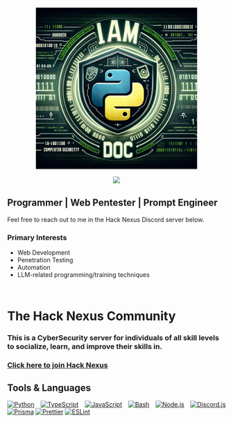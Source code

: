 <p align="center">
  <img src="https://github.com/Doc0x1/Doc0x1/blob/master/iamdoc.png">
</p>

<p align="center">
  <img src="https://profile-counter.glitch.me/Doc0x1/count.svg">
</p>

## Programmer | Web Pentester | Prompt Engineer
Feel free to reach out to me in the Hack Nexus Discord server below.
### Primary Interests

- Web Development
- Penetration Testing
- Automation
- LLM-related programming/training techniques

<br>

<div align="left">
 <h1>The Hack Nexus Community</h1> 
  <h3>
    This is a CyberSecurity server for individuals of all skill levels to socialize, learn, and improve their skills in.
  </h3>
 <div>
  <h3>
  
  [Click here to join Hack Nexus](https://discord.gg/6tSbqvn7K6)
  </h3>
 </div>
</div>

<div align="justify">

## Tools & Languages
[![Python][python-shield]][python-url]
[![TypeScript][typescript-shield]][typescript-url]
[![JavaScript][javascript-shield]][javascript-url]
[![Bash][bash-shield]][bash-url]
[![Node.js][nodejs-shield]][nodejs-url]
[![Discord.js][discordjs-shield]][discordjs-url]
[![Prisma][prisma-shield]][prisma-url]
[![Prettier][prettier-shield]][prettier-url]
[![ESLint][eslint-shield]][eslint-url]
</div>

<!-- Shields and Urls -->
[typescript-shield]: https://img.shields.io/badge/-TypeScript-000080?logo=typescript&logoColor=white&style=for-the-badge
[typescript-url]: https://www.typescriptlang.org/
[prisma-shield]: https://img.shields.io/badge/-Prisma-black?logo=prisma&logoColor=white&style=for-the-badge
[prisma-url]: https://www.prisma.io/
[nodejs-shield]: https://img.shields.io/badge/Node.js-339933?style=for-the-badge&logo=nodedotjs&logoColor=white
[nodejs-url]: https://nodejs.org/
[discordjs-shield]: https://img.shields.io/badge/Discord.js-7289DA?style=for-the-badge&logo=discord&logoColor=white
[discordjs-url]: https://discord.js.org/#/
[prettier-shield]: https://img.shields.io/badge/Prettier-1A2B34?style=for-the-badge&logo=prettier&logoColor=white
[prettier-url]: https://prettier.io/
[eslint-shield]: https://img.shields.io/badge/ESLint-4B32C3?style=for-the-badge&logo=eslint&logoColor=white
[eslint-url]: https://eslint.org/
[python-shield]: https://img.shields.io/badge/Python-3776AB?style=for-the-badge&logo=python&logoColor=white
[python-url]: https://python.org
[javascript-shield]: https://img.shields.io/badge/JavaScript-F7DF1E?style=for-the-badge&logo=javascript&logoColor=black
[javascript-url]: https://developer.mozilla.org/en-US/docs/Web/JavaScript
[bash-shield]: https://img.shields.io/badge/Bash-4EAA25?style=for-the-badge&logo=gnu-bash&logoColor=white
[bash-url]: https://www.gnu.org/software/bash/
[kali-linux-shield]: https://img.shields.io/badge/Kali_Linux-557C94?style=for-the-badge&logo=kali-linux&logoColor=white
[kali-linux-url]: https://www.kali.org/
[nmap-shield]: https://img.shields.io/badge/Nmap-0E83CD?style=for-the-badge&logo=nmap&logoColor=white
[nmap-url]: https://nmap.org/
[powershell-shield]: https://img.shields.io/badge/PowerShell-5391FE?style=for-the-badge&logo=powershell&logoColor=white
[powershell-url]: https://docs.microsoft.com/en-us/powershell/

<!---
Doc0x1/Doc0x1 is a ✨ special ✨ repository because its `README.md` (this file) appears on your GitHub profile.
You can click the Preview link to take a look at your changes.
--->
